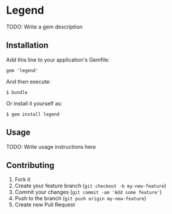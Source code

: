 # Legend

TODO: Write a gem description

## Installation

Add this line to your application's Gemfile:

    gem 'legend'

And then execute:

    $ bundle

Or install it yourself as:

    $ gem install legend

## Usage

TODO: Write usage instructions here

## Contributing

1. Fork it
2. Create your feature branch (`git checkout -b my-new-feature`)
3. Commit your changes (`git commit -am 'Add some feature'`)
4. Push to the branch (`git push origin my-new-feature`)
5. Create new Pull Request
